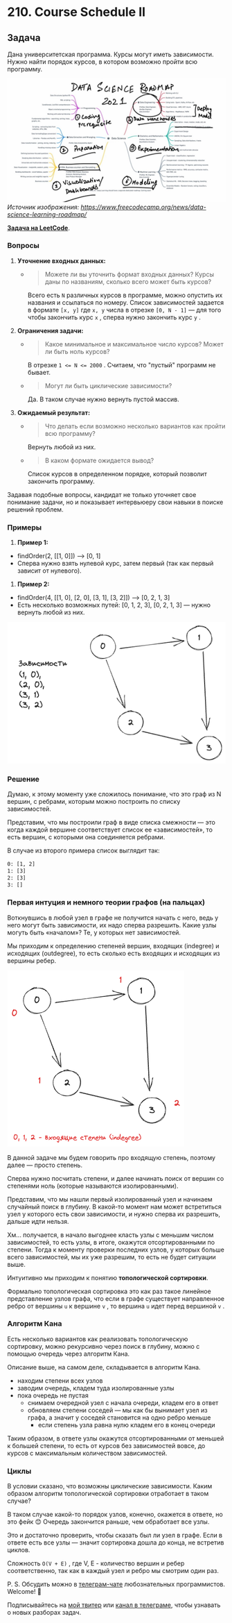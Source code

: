 # 210. Course Schedule II

## Задача

Дана университетская программа. Курсы могут иметь зависимости. Нужно найти порядок курсов, в котором возможно пройти всю программу.

![](/images/course-schedule-ii-ds-roadmap.jpg)
_Источник изображения: https://www.freecodecamp.org/news/data-science-learning-roadmap/_

**[Задача на LeetCode](https://leetcode.com/problems/course-schedule-ii/)**.

### Вопросы

1. **Уточнение входных данных:**
   - > Можете ли вы уточнить формат входных данных? Курсы даны по названиям, сколько всего может быть курсов?
   

     Всего есть `N` различных курсов в программе, можно опустить их названия и ссылаться по номеру. Список зависимостей задается в формате `[x, y]` где `x, y` числа в отрезке `[0, N - 1]` — для того чтобы закончить курс `x` , сперва нужно закончить курс `y` .

2. **Ограничения задачи:**
   - > Какое минимальное и максимальное число курсов? Может ли быть ноль курсов?
   

     В отрезке `1 <= N <= 2000` . Считаем, что "пустый" программ не бывает.

   
   - > Могут ли быть циклические зависимости?

    
     Да. В таком случае нужно вернуть пустой массив.

3. **Ожидаемый результат:**
   - > Что делать если возможно несколько вариантов как пройти всю программу?

     Вернуть любой из них.

   - > В каком формате ожидается вывод?

     Список курсов в определенном порядке, который позволит закончить программу.

Задавая подобные вопросы, кандидат не только уточняет свое понимание задачи, но и показывает интервьюеру свои навыки в поиске решений проблем.

### Примеры

1. **Пример 1:**

* findOrder(2, [[1, 0]]) —> [0, 1]
* Сперва нужно взять нулевой курс, затем первый (так как первый зависит от нулевого).

1. **Пример 2:**

* findOrder(4, [[1, 0], [2, 0], [3, 1], [3, 2]]) —> [0, 2, 1, 3]
* Есть несколько возможных путей: [0, 1, 2, 3], [0, 2, 1, 3] — нужно вернуть любой из них.

![](/images/course-schedule-ii-ex1.jpg)

### Решение

Думаю, к этому моменту уже сложилось понимание, что это граф из N вершин, с ребрами, которым можно построить по списку зависимостей.

Представим, что мы построили граф в виде списка смежности — это когда каждой вершине соответствует список ее «зависимостей», то есть вершин, с которыми она соединяется ребрами.

В случае из второго примера список выглядит так:

```
0: [1, 2]
1: [3]
2: [3]
3: []
```

### Первая интуция и немного теории графов (на пальцах)

Воткнувшись в любой узел в графе не получится начать с него, ведь у него могут быть зависимости, их надо сперва разрешить. Какие узлы могуть быть «началом»? Те, у которых нет зависимостей.

Мы приходим к определению степеней вершин, входящих (indegree) и исходящих (outdegree), то есть сколько есть входящих и исходящих из вершины ребер.

![](/images/course-schedule-ii-indegree.jpg)

В данной задаче мы будем говорить про входящую степень, поэтому далее — просто степень.

Сперва нужно посчитать степени, и далее начинать поиск от вершин со степенями ноль (которые называются изолированными).

Представим, что мы нашли первый изолированный узел и начинаем случайный поиск в глубину. В какой-то момент нам может встретиться узел у которого есть свои зависимости, и нужно сперва их разрешить, дальше идти нельзя.

Хм... получается, в начало выгоднее класть узлы с меньшим числом зависимостей, то есть узлы, в итоге, окажутся отсортированными по степени. Тогда к моменту проверки последних узлов, у которых больше всего зависимостей, мы их уже разрешим, то есть не будет ситуации выше.

Интуитивно мы приходим к понятию **топологической сортировки**.

Формально топологическая сортировка это как раз такое линейное представление узлов графа, что если в графе существует направленное ребро от вершины `u` к вершине `v` , то вершина `u` идет перед вершиной `v` .

### Алгоритм Кана

Есть несколько вариантов как реализовать топологическую сортировку, можно рекурсивно через поиск в глубину, можно с помощью очередь через алгоритм Кана.

Описание выше, на самом деле, складывается в алгоритм Кана.

* находим степени всех узлов
* заводим очередь, кладем туда изолированные узлы
* пока очередь не пустая
  + снимаем очередной узел с начала очереди, кладем его в ответ
  + обновляем степени соседей — мы как бы вынимает узел из графа, а значит у соседей становится на одно ребро меньше
    - если степень узла равна нулю кладем его в конец очереди

Таким образом, в ответе узлы окажутся отсортированными от меньшей к большей степени, то есть от курсов без зависимостей вовсе, до курсов с максимальным количеством зависимостей.

### Циклы

В условии сказано, что возможны циклические зависимости. Каким образом алгоритм топологической сортировки отработает в таком случае?

В таком случае какой-то порядок узлов, конечно, окажется в ответе, но это фейк 😊 Очередь закончится раньше, чем обработает все узлы.

Это и достаточно проверить, чтобы сказать был ли узел в графе. Если в ответе есть все узлы — значит сортировка дошла до конца, не встретив циклов.

Сложность `O(V + E)` , где V, E - количество вершин и ребер соответственно, так как в каждый узел и ребро мы смотрим один раз.

P. S. Обсудить можно в [телеграм-чате](https://t.me/ctci_chat_ru) любознательных программистов. Welcome! 🤗

Подписывайтесь на [мой твитер](https://twitter.com/vitkarpov) или [канал в телеграме](https://t.me/coding_interviews), чтобы узнавать о новых разборах задач.
